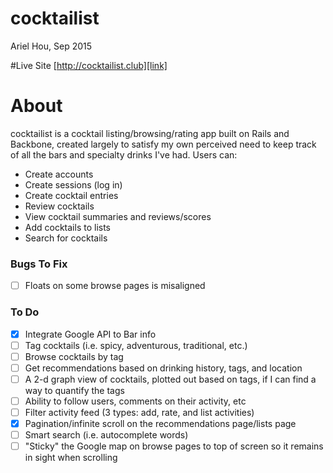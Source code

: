 # cocktailist
Ariel Hou, Sep 2015

#Live Site
[http://cocktailist.club][link]

[link]: http://cocktailist.club

# About
cocktailist is a cocktail listing/browsing/rating app built on Rails and Backbone,
created largely to satisfy my own perceived need to keep track of all the bars
and specialty drinks I've had. Users can:

- Create accounts
- Create sessions (log in)
- Create cocktail entries
- Review cocktails
- View cocktail summaries and reviews/scores
- Add cocktails to lists
- Search for cocktails

### Bugs To Fix
- [ ] Floats on some browse pages is misaligned

### To Do
- [x] Integrate Google API to Bar info
- [ ] Tag cocktails (i.e. spicy, adventurous, traditional, etc.)
- [ ] Browse cocktails by tag
- [ ] Get recommendations based on drinking history, tags, and location
- [ ] A 2-d graph view of cocktails, plotted out based on tags, if I can find a way to quantify the tags
- [ ] Ability to follow users, comments on their activity, etc
- [ ] Filter activity feed (3 types: add, rate, and list activities)
- [x] Pagination/infinite scroll on the recommendations page/lists page
- [ ] Smart search (i.e. autocomplete words)
- [ ] "Sticky" the Google map on browse pages to top of screen so it remains in sight when scrolling
